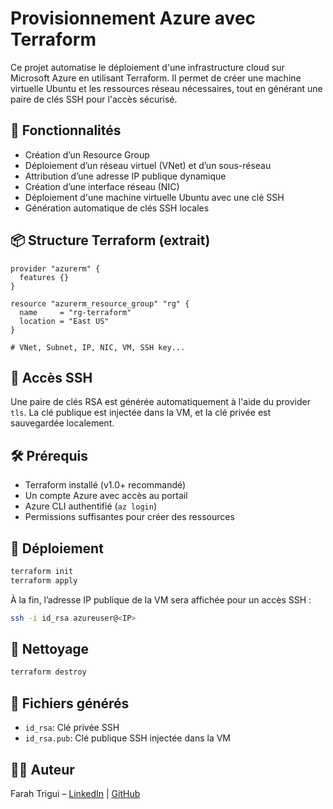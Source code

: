 # Provisionnement Azure avec Terraform

Ce projet automatise le déploiement d'une infrastructure cloud sur Microsoft Azure en utilisant Terraform. Il permet de créer une machine virtuelle Ubuntu et les ressources réseau nécessaires, tout en générant une paire de clés SSH pour l'accès sécurisé.

## 🚀 Fonctionnalités

- Création d’un Resource Group
- Déploiement d’un réseau virtuel (VNet) et d’un sous-réseau
- Attribution d’une adresse IP publique dynamique
- Création d’une interface réseau (NIC)
- Déploiement d'une machine virtuelle Ubuntu avec une clé SSH
- Génération automatique de clés SSH locales

## 📦 Structure Terraform (extrait)

```hcl
provider "azurerm" {
  features {}
}

resource "azurerm_resource_group" "rg" {
  name     = "rg-terraform"
  location = "East US"
}

# VNet, Subnet, IP, NIC, VM, SSH key...
```

## 🔑 Accès SSH

Une paire de clés RSA est générée automatiquement à l'aide du provider `tls`. La clé publique est injectée dans la VM, et la clé privée est sauvegardée localement.

## 🛠️ Prérequis

- Terraform installé (v1.0+ recommandé)
- Un compte Azure avec accès au portail
- Azure CLI authentifié (`az login`)
- Permissions suffisantes pour créer des ressources

## 📌 Déploiement

```bash
terraform init
terraform apply
```

À la fin, l’adresse IP publique de la VM sera affichée pour un accès SSH :

```bash
ssh -i id_rsa azureuser@<IP>
```

## 🧹 Nettoyage

```bash
terraform destroy
```

## 📁 Fichiers générés

- `id_rsa`: Clé privée SSH
- `id_rsa.pub`: Clé publique SSH injectée dans la VM

## 🧑‍💻 Auteur

Farah Trigui – [LinkedIn](https://www.linkedin.com/in/farah-trigui-a4474821a/) | [GitHub](https://github.com/FarahTrigui)
